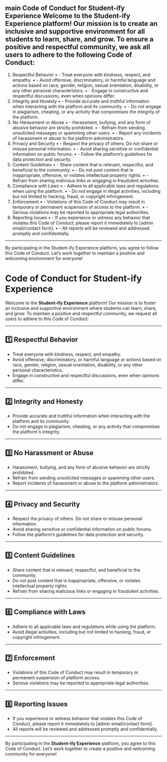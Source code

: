 main
Code of Conduct for Student-ify Experience
Welcome to the Student-ify Experience platform! Our mission is to create an inclusive and supportive environment for all students to learn, share, and grow. To ensure a positive and respectful community, we ask all users to adhere to the following Code of Conduct:
---
1. Respectful Behavior
•	- Treat everyone with kindness, respect, and empathy.
•	- Avoid offensive, discriminatory, or harmful language and actions based on race, gender, religion, sexual orientation, disability, or any other personal characteristics.
•	- Engage in constructive and respectful discussions, even when opinions differ.
2. Integrity and Honesty
•	- Provide accurate and truthful information when interacting with the platform and its community.
•	- Do not engage in plagiarism, cheating, or any activity that compromises the integrity of the platform.
3. No Harassment or Abuse
•	- Harassment, bullying, and any form of abusive behavior are strictly prohibited.
•	- Refrain from sending unsolicited messages or spamming other users.
•	- Report any incidents of harassment or abuse to the platform administrators.
4. Privacy and Security
•	- Respect the privacy of others. Do not share or misuse personal information.
•	- Avoid sharing sensitive or confidential information on public forums.
•	- Follow the platform’s guidelines for data protection and security.
5. Content Guidelines
•	- Share content that is relevant, respectful, and beneficial to the community.
•	- Do not post content that is inappropriate, offensive, or violates intellectual property rights.
•	- Refrain from sharing malicious links or engaging in fraudulent activities.
6. Compliance with Laws
•	- Adhere to all applicable laws and regulations when using the platform.
•	- Do not engage in illegal activities, including but not limited to hacking, fraud, or copyright infringement.
7. Enforcement
•	- Violations of this Code of Conduct may result in temporary or permanent suspension of access to the platform.
•	- Serious violations may be reported to appropriate legal authorities.
8. Reporting Issues
•	- If you experience or witness any behavior that violates this Code of Conduct, please report it immediately to [admin email/contact form].
•	- All reports will be reviewed and addressed promptly and confidentially.
---
By participating in the Student-ify Experience platform, you agree to follow this Code of Conduct. Let’s work together to maintain a positive and welcoming environment for everyone!

# Code of Conduct for Student-ify Experience

Welcome to the **Student-ify Experience** platform! Our mission is to foster an inclusive and supportive environment where students can learn, share, and grow. To maintain a positive and respectful community, we request all users to adhere to this Code of Conduct:

---

## 1️⃣ Respectful Behavior
- Treat everyone with kindness, respect, and empathy.
- Avoid offensive, discriminatory, or harmful language or actions based on race, gender, religion, sexual orientation, disability, or any other personal characteristics.
- Engage in constructive and respectful discussions, even when opinions differ.

---

## 2️⃣ Integrity and Honesty
- Provide accurate and truthful information when interacting with the platform and its community.
- Do not engage in plagiarism, cheating, or any activity that compromises the platform's integrity.

---

## 3️⃣ No Harassment or Abuse
- Harassment, bullying, and any form of abusive behavior are strictly prohibited.
- Refrain from sending unsolicited messages or spamming other users.
- Report incidents of harassment or abuse to the platform administrators.

---

## 4️⃣ Privacy and Security
- Respect the privacy of others. Do not share or misuse personal information.
- Avoid sharing sensitive or confidential information on public forums.
- Follow the platform’s guidelines for data protection and security.

---

## 5️⃣ Content Guidelines
- Share content that is relevant, respectful, and beneficial to the community.
- Do not post content that is inappropriate, offensive, or violates intellectual property rights.
- Refrain from sharing malicious links or engaging in fraudulent activities.

---

## 6️⃣ Compliance with Laws
- Adhere to all applicable laws and regulations while using the platform.
- Avoid illegal activities, including but not limited to hacking, fraud, or copyright infringement.

---

## 7️⃣ Enforcement
- Violations of this Code of Conduct may result in temporary or permanent suspension of platform access.
- Serious violations may be reported to appropriate legal authorities.

---

## 8️⃣ Reporting Issues
- If you experience or witness behavior that violates this Code of Conduct, please report it immediately to [admin email/contact form].
- All reports will be reviewed and addressed promptly and confidentially.

---

By participating in the **Student-ify Experience** platform, you agree to this Code of Conduct. Let’s work together to create a positive and welcoming community for everyone!

